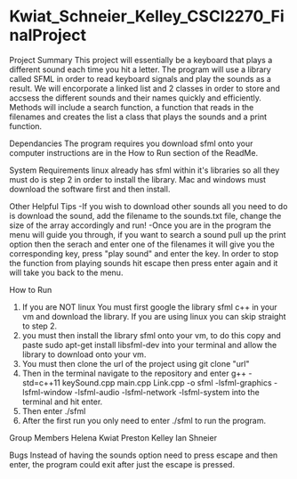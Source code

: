 # Kwiat_Schneier_Kelley_CSCI2270_FinalProject

Project Summary
This project will essentially be a keyboard that plays a different sound each time you hit a letter. The program will use a library called SFML in order to read keyboard signals and play the sounds as a result. We will encorporate a linked list and 2 classes in order to store and accsess the different sounds and their names quickly and efficiently. Methods will include a search function, a function that reads in the filenames and creates the list a class that plays the sounds and a print function.  

Dependancies
The program requires you download sfml onto your computer instructions are in the How to Run section of the ReadMe.

System Requirements
linux already has sfml within it's libraries so all they must do is step 2 in order to install the library. Mac and windows must download the software first and then install. 

Other Helpful Tips
-If you wish to download other sounds all you need to do is download the sound, add the filename to the sounds.txt file, change the size of the array accordingly and run! 
-Once you are in the program the menu will guide you through, if you want to search a sound pull up the print option then the serach and enter one of the filenames it will give you the corresponding key, press "play sound" and enter the key. In order to stop the function from playing sounds hit escape then press enter again and it will take you back to the menu. 

How to Run
1. If you are NOT linux You must first google the library sfml c++ in your vm and download the library. If you are using linux you can skip straight to step 2.
2. you must then install the library sfml onto your vm, to do this copy and paste sudo apt-get install libsfml-dev into your terminal and allow the library to download onto your vm. 
3. You must then clone the url of the project using git clone "url" 
4. Then in the terminal navigate to the repository and enter g++ -std=c++11 keySound.cpp main.cpp Link.cpp -o sfml -lsfml-graphics -lsfml-window -lsfml-audio -lsfml-network -lsfml-system into the terminal and hit enter.
5. Then enter ./sfml 
6. After the first run you only need to enter ./sfml to run the program.

Group Members
Helena Kwiat
Preston Kelley 
Ian Shneier

Bugs
Instead of having the sounds option need to press escape and then enter, the program could exit after just the escape is pressed.


